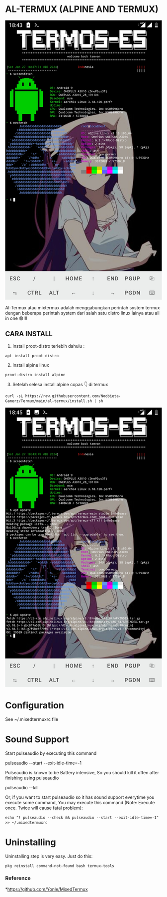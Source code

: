 AL-TERMUX (ALPINE AND TERMUX)
=============================
![noobieta screenshot](https://github.com/Noobieta-Gamerz/Termux/blob/main/al-termux/Screenshot_20240127-184323.jpg)

  Al-Termux atau mixtermux adalah  menggabungkan perintah system termux dengan beberapa perintah system dari salah satu distro linux lainya atau all in one 😄!!!

## CARA INSTALL
1. Install proot-distro terlebih dahulu :
```
apt install proot-distro
```
2. Install alpine linux
```
proot-distro install alpine
```
3. Setelah selesa install alpine copas 👇 di termux
```
curl -sL https://raw.githubusercontent.com/Noobieta-Gamerz/Termux/main/al-termux/install.sh | sh
```
![noobieta screenshoot](https://github.com/Noobieta-Gamerz/Termux/blob/main/al-termux/Screenshot_20240127-184531.jpg)

Configuration
=============
See ~/.mixedtermuxrc file

Sound Support
=============
Start pulseaudio by executing this command

  pulseaudio --start --exit-idle-time=-1

Pulseaudio is known to be Battery intensive, So you should kill it often after finishing using pulseaudio

  pulseaudio --kill

Or, if you want to start pulseaudio so it has sound support everytime you execute some command, You may execute this command (Note: Execute once. Twice will cause fatal problem):

```
echo "! pulseaudio --check && pulseaudio --start --exit-idle-time=-1" >> ~/.mixedtermuxrc
```
Uninstalling
============
Uninstalling step is very easy. Just do this:
```
pkg reinstall command-not-found bash termux-tools
```
### Reference
*https://github.com/Yonle/MixedTermux
